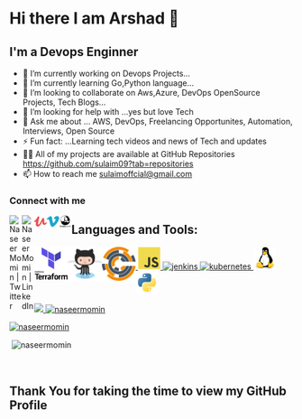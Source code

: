 # Hi there I am Arshad 👋


<!--

-->

<!--
**sulaim09/sulaim09** is a ✨ _special_ ✨ repository because its `README.md` (this file) appears on your GitHub profile.

Here are some ideas to get you started:

-->


##  I'm a Devops Enginner 

- 🔭 I’m currently working on Devops Projects...
- 🌱 I’m currently learning Go,Python language...
- 👯 I’m looking to collaborate on Aws,Azure, DevOps OpenSource Projects, Tech Blogs...
- 🤔 I’m looking for help with ...yes but love Tech 
- 💬 Ask me about ... AWS, DevOps, Freelancing Opportunites, Automation, Interviews, Open Source
- ⚡ Fun fact: ...Learning tech videos and news of Tech and updates
- 👨‍💻 All of my projects are available at GitHub Repositories https://github.com/sulaim09?tab=repositories
- 📫 How to reach me sulaimoffcial@gmail.com
 

<!--
-->
### Connect with me
<img align="left" alt="NaseerMomin | Twitter" width="22px"  src="https://cdn.jsdelivr.net/npm/simple-icons@v3/icons/twitter.svg" />
<img align="left" alt="NaseerMomin | LinkedIn" width="22px" src="https://cdn.jsdelivr.net/npm/simple-icons@v3/icons/linkedin.svg" />
<img align="left" alt="NaseerMomin | udemy" width="22px" src="https://github.com/NaseerMomin/NaseerMomin/blob/main/udemy/udemy.svg" />
<img align="left" alt="NaseerMomin | vimeo" width="22px" src="https://github.com/NaseerMomin/NaseerMomin/blob/main/vimeo/vimeo.svg" />
<img align="left" alt="NaseerMomin | lynda" width="22px" src="https://github.com/NaseerMomin/NaseerMomin/blob/main/lynda/lynda.svg" />



<!--
-->
## Languages and Tools:


<img align="left" alt="terraform" width="60px" src="https://github.com/NaseerMomin/NaseerMomin/blob/main/terraform/terraform.svg" />
<img align="left" alt="github" width="60px" src="https://github.com/NaseerMomin/NaseerMomin/blob/main/GitHub5/github1.svg" />
<img align="left" alt="chefio" width="60px" src="https://github.com/NaseerMomin/NaseerMomin/blob/main/CHEF/chefio.svg" />


<p align="left"> <a href="https://aws.amazon.com" target="_blank" rel="noreferrer"> <img href="https://www.cprogramming.com/" target="_blank" rel="noreferrer"> <img src="https://raw.githubusercontent.com/devicons/devicon/master/icons/javascript/javascript-original.svg" alt="javascript" width="40" height="40"/> </a> <a href="https://www.jenkins.io" target="_blank" rel="noreferrer"> <img src="https://www.vectorlogo.zone/logos/jenkins/jenkins-icon.svg" alt="jenkins" width="40" height="40"/> </a> <a href="https://kubernetes.io" target="_blank" rel="noreferrer"> <img src="https://www.vectorlogo.zone/logos/kubernetes/kubernetes-icon.svg" alt="kubernetes" width="40" height="40"/> </a> <a href="https://www.linux.org/" target="_blank" rel="noreferrer"> <img src="https://raw.githubusercontent.com/devicons/devicon/master/icons/linux/linux-original.svg" alt="linux" width="40" height="40"/> </a> <a href="https://www.python.org" target="_blank" rel="noreferrer"> <img src="https://raw.githubusercontent.com/devicons/devicon/master/icons/python/python-original.svg" alt="python" width="40" height="40"/> </a> </p>
<p align="left"> <a href="https://www.w3schools.com/css/" target="_blank" rel="noreferrer"> <img src="https://raw.githubusercontent.com/devicons/devicon/master/icons/css3/css3-

 -->
 <br />

<p align="left"> <img src="https://komarev.com/ghpvc/?username=Sulaim09&label=Profile%20views&color=0e75b6&style=flat" alt="naseermomin" /> </p>

<p align="left"> <a href="https://github.com/ryo-ma/github-profile-trophy"><img src="https://github-profile-trophy.vercel.app/?username=naseermomin" alt="naseermomin" /></a> </p>

<p align="left">
</p>


<p>&nbsp;<img align="center" src="https://github-readme-stats.vercel.app/api?username=Sulaim09&show_icons=true&locale=en" alt="naseermomin" /></p>

<br />

## Thank You for taking the time to view my GitHub Profile
